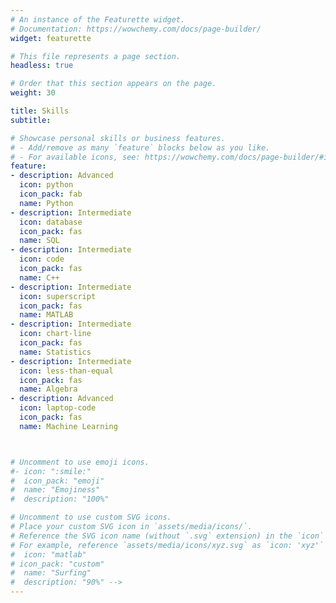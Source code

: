 ```yaml
---
# An instance of the Featurette widget.
# Documentation: https://wowchemy.com/docs/page-builder/
widget: featurette

# This file represents a page section.
headless: true

# Order that this section appears on the page.
weight: 30

title: Skills
subtitle:

# Showcase personal skills or business features.
# - Add/remove as many `feature` blocks below as you like.
# - For available icons, see: https://wowchemy.com/docs/page-builder/#icons
feature:
- description: Advanced
  icon: python
  icon_pack: fab
  name: Python
- description: Intermediate
  icon: database
  icon_pack: fas
  name: SQL
- description: Intermediate
  icon: code
  icon_pack: fas
  name: C++
- description: Intermediate
  icon: superscript
  icon_pack: fas
  name: MATLAB
- description: Intermediate
  icon: chart-line
  icon_pack: fas
  name: Statistics
- description: Intermediate
  icon: less-than-equal
  icon_pack: fas
  name: Algebra
- description: Advanced
  icon: laptop-code
  icon_pack: fas
  name: Machine Learning



# Uncomment to use emoji icons.
#- icon: ":smile:"
#  icon_pack: "emoji"
#  name: "Emojiness"
#  description: "100%"  

# Uncomment to use custom SVG icons.
# Place your custom SVG icon in `assets/media/icons/`.
# Reference the SVG icon name (without `.svg` extension) in the `icon` field.
# For example, reference `assets/media/icons/xyz.svg` as `icon: 'xyz'`
#  icon: "matlab"
# icon_pack: "custom"
#  name: "Surfing"
#  description: "90%" -->
---
```

